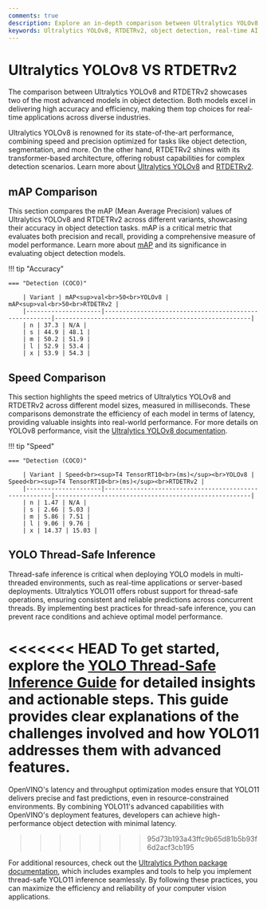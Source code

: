 ```yaml
---
comments: true
description: Explore an in-depth comparison between Ultralytics YOLOv8 and RTDETRv2, highlighting their performance in real-time object detection, edge AI applications, and advancements in computer vision technology. Discover which model excels in speed, accuracy, and versatility for your machine learning needs.
keywords: Ultralytics YOLOv8, RTDETRv2, object detection, real-time AI, edge AI, computer vision, machine learning, model comparison, AI performance
---
```


# Ultralytics YOLOv8 VS RTDETRv2

The comparison between Ultralytics YOLOv8 and RTDETRv2 showcases two of the most advanced models in object detection. Both models excel in delivering high accuracy and efficiency, making them top choices for real-time applications across diverse industries.

Ultralytics YOLOv8 is renowned for its state-of-the-art performance, combining speed and precision optimized for tasks like object detection, segmentation, and more. On the other hand, RTDETRv2 shines with its transformer-based architecture, offering robust capabilities for complex detection scenarios. Learn more about [Ultralytics YOLOv8](https://docs.ultralytics.com/models/yolov8/) and [RTDETRv2](https://github.com/ultralytics/ultralytics).

## mAP Comparison

This section compares the mAP (Mean Average Precision) values of Ultralytics YOLOv8 and RTDETRv2 across different variants, showcasing their accuracy in object detection tasks. mAP is a critical metric that evaluates both precision and recall, providing a comprehensive measure of model performance. Learn more about [mAP](https://www.ultralytics.com/glossary/mean-average-precision-map) and its significance in evaluating object detection models.

!!! tip "Accuracy"

    === "Detection (COCO)"

    	| Variant | mAP<sup>val<br>50<br>YOLOv8 | mAP<sup>val<br>50<br>RTDETRv2 |
    	|---------------------|-------------------------------------------------------|-------------------------------------------------------|
    	| n | 37.3 | N/A |
    	| s | 44.9 | 48.1 |
    	| m | 50.2 | 51.9 |
    	| l | 52.9 | 53.4 |
    	| x | 53.9 | 54.3 |

## Speed Comparison

This section highlights the speed metrics of Ultralytics YOLOv8 and RTDETRv2 across different model sizes, measured in milliseconds. These comparisons demonstrate the efficiency of each model in terms of latency, providing valuable insights into real-world performance. For more details on YOLOv8 performance, visit the [Ultralytics YOLOv8 documentation](https://docs.ultralytics.com/models/yolov8/).

!!! tip "Speed"

    === "Detection (COCO)"

    	| Variant | Speed<br><sup>T4 TensorRT10<br>(ms)</sup><br>YOLOv8 | Speed<br><sup>T4 TensorRT10<br>(ms)</sup><br>RTDETRv2 |
    	|---------------------|-------------------------------------------------------|-------------------------------------------------------|
    	| n | 1.47 | N/A |
    	| s | 2.66 | 5.03 |
    	| m | 5.86 | 7.51 |
    	| l | 9.06 | 9.76 |
    	| x | 14.37 | 15.03 |

## YOLO Thread-Safe Inference

Thread-safe inference is critical when deploying YOLO models in multi-threaded environments, such as real-time applications or server-based deployments. Ultralytics YOLO11 offers robust support for thread-safe operations, ensuring consistent and reliable predictions across concurrent threads. By implementing best practices for thread-safe inference, you can prevent race conditions and achieve optimal model performance.

<<<<<<< HEAD
To get started, explore the [YOLO Thread-Safe Inference Guide](https://docs.ultralytics.com/guides/yolo-thread-safe-inference/) for detailed insights and actionable steps. This guide provides clear explanations of the challenges involved and how YOLO11 addresses them with advanced features.
=======
OpenVINO's latency and throughput optimization modes ensure that YOLO11 delivers precise and fast predictions, even in resource-constrained environments. By combining YOLO11's advanced capabilities with OpenVINO's deployment features, developers can achieve high-performance object detection with minimal latency.

> > > > > > > 95d73b193a43ffc9b65d81b5b93f6d2acf3cb195

For additional resources, check out the [Ultralytics Python package documentation](https://pypi.org/project/ultralytics/), which includes examples and tools to help you implement thread-safe YOLO11 inference seamlessly. By following these practices, you can maximize the efficiency and reliability of your computer vision applications.

